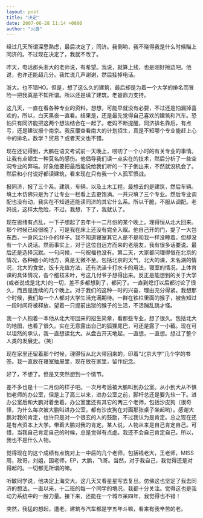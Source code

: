 ```yaml
---
layout: post
title: "决定"
date: 2007-06-28 11:14 +0800
author: "火兽"
---
```



经过几天所谓深思熟虑，最后决定了，同济。我倒哟，我不晓得我是什么时候瞄上同济的。不过现在决定了，我就不改了。

昨天，电话那头浙大的老师说，有希望。我说，就算上线，也是刚好擦边吧。他说，也许还能超几分。我忙说几声谢谢，然后挂掉电话。

浙大。也不错HO。但是，想了这么久的建筑，最后却是为着一个大学的排名而冒险一把我真是不知所谓。所以还是填了建筑。老爸鼎力支持。

这几天，一直在看各种专业的资料。想想，可能早就没有必要，不过还是怕漏掉喜欢的，所以，白天黑夜一直看。结果是，还是最先觉得自己喜欢的建筑和汽车。恐怕只有同济能把这两个想法结合在一起了。老妈不断提醒，同济排名靠后，有点亏，还是建议报个南京。我反覆查看南大的计划招生，真是不知哪个专业能赶上心中的排名。数学？贸易？或者天文也不错。

现在还记得到，大鹏在语文考试前一天晚上，唠叨了一个小时的有关专业的事情。让我有点顿生一种莫名的感伤。他倡导我们读一点实在的技术，然后分析了一些空洞专业的弊端。好象他要把最后能说给我们听的一下子倒出来，不然就没机会了。然后和小付说好都读建筑，看来现在只有我一个人孤军愤战。

报同济，报了三个系。建筑，车辆，以及土木工程。最想去的是建筑，然后车辆。填土木仿佛只是为了让专业一栏看上去更饱满。一共只填了三个专业。然后专业调配也没有动，我实在不知道还能读同济的其它什么系。所以干脆，不服从调配。老妈说，这样太危险，不过，我想，下了，我就认了。

现在思绪有点乱，一下子想起了去年十一二月份的某个晚上。理得恒从北大回来。那个时候已经很晚了，可是我在床上还没有完全入眠。他自己开的门，提了一大包东西，一身风尘仆仆的样子。我不知道寝室其它人是不是和我一样没睡着。但却没有一个人说话。然而事实上，对于这位自远方而来的老朋友，我有很多话要说。最后还是选择沉默。一句问候，一句祝福也没有。第二天，大家都问理得恒在北京的情况，各种细小的地方，真是无微不至。包括北京的天气，北大的课，未名湖的情况，北大的食堂，饭卡充值方法，还有洗澡卡打水卡的用法，寝室的情况，上体育课的具体情况，各个细枝末叶，亏这几付爷子想得出来。反正是能想到的关于大学{或者说成是北大}的一切，差不多都想到了，都问了。一直到熄灯以后都讨论了很久，而且是连续的几个晚上。对于我们的这种一时的兴奋，理由充分得紧。我想那个时候，我们每一个人都对大学生活充满期待。一群在铁栏里面的猴子，被告知过一段时间将被释放，望着一只提前出狱的猴子的生活，不活蹦乱跳才怪。

我一个人抱着一本他从北大带回来的招生简章，看那些专业，想了很久。包括北大的地图，也看了很久。实在无意露出自己的狐狸尾巴，可还是露了一小截。现在可以坦然的承认，我一直想读北大。从盘古开天地起，一直想，一直想。想过了整个人类的发展史。（笑）

现在家里还留着那个时候，理得恒从北大带回来的，印着“北京大学”几个字的书签。我一直放在寝室抽屉里，现在放在家里，留作纪念。

好了，不想了。但是又突然想到一个情节。

差不多也是十一二月份的样子吧。一次月考后被大鹏叫到办公室。从小到大从不惧怕老师的办公室，但是上了高三以来，进办公室之前，脚杆总还是要先软一下。进办公室后和大鹏对着坐着。办公室里还有其它的两三个老师，包括沙皮狗（很奇怪，为什么每次被大鹏叫进办公室，都有沙皮狗在对面那张桌子坐起哟）。感谢大鹏对我的肯定，也许只是对一个很玄的人的鼓励，不过我认为是肯定。总之现在还是有点资本上大学。带着大鹏对我的肯定。某人说，人物从来是自己肯定自己。可惜，当我自己肯定自己的时候，总是觉得有点虚。我还不会自己肯定自己。所以，我也不是什么人物。

觉得现在的这个成绩有点愧对上一中后的几个老师，包括钱老大，王老师，MISS周，政哥，刘姐，国老师，EP，大鹏，飞哥。当然，对于我自己，我觉得还是对得起的。一切都无所谓的嘛。

听敏同学说，他决定上海交大。这几天又看星星写去复旦。仿佛这也坚定了我去同济的想法。一直以来，十二班的每一个同学的境况，我都十分关注。觉得这也是我动力系统中的一股力量。接下来，还能在一个城市呆四年，我觉得也不错！

突然，我猛的想起，遭老。建筑与汽车都是学五年斗嘛，看来有我辛苦的老。
